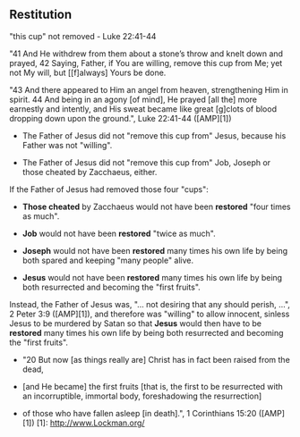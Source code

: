 ## Restitution

"this cup" not removed - Luke 22:41-44

"41 And He withdrew from them about a
stone’s throw and knelt down and prayed,
42 Saying, Father, if You are willing,
remove this cup from Me; yet not My will,
but [[f]always] Yours be done.

"43 And there appeared to Him an angel
from heaven, strengthening Him in spirit.
44 And being in an agony [of mind],
He prayed [all the] more earnestly and
intently, and His sweat became like
great [g]clots of blood dropping down
upon the ground.",
Luke 22:41-44 ([AMP][1])

- The Father of Jesus did not
"remove this cup from" Jesus,
because his Father was not "willing".

- The Father of Jesus did not
"remove this cup from" Job, Joseph or
those cheated by Zacchaeus, either.

If the Father of Jesus had removed
those four "cups":

- **Those cheated** by Zacchaeus
would not have been **restored**
"four times as much".

- **Job**
would not have been **restored**
"twice as much".

- **Joseph**
would not have been **restored**
many times his own life by being both
spared and
keeping "many people" alive.

- **Jesus**
would not have been **restored**
many times his own life by being both
resurrected and
becoming the "first fruits".

Instead, the Father of Jesus was,
"… not desiring that any should perish,
…", 2 Peter 3:9 ([AMP][1]), and therefore
was "willing" to allow
innocent, sinless Jesus to be
murdered by Satan so that
**Jesus** would then have to be **restored**
many times his own life by being both
resurrected and
becoming the "first fruits".

- "20 But now [as things really are] Christ
has in fact been raised from the dead,

- [and He became] the first fruits
[that is, the first to be resurrected
with an incorruptible, immortal body,
foreshadowing the resurrection]

- of those who have fallen asleep [in death].",
1 Corinthians 15:20 ([AMP][1])
[1]: http://www.Lockman.org/
